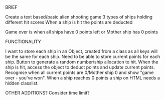 BRIEF

Create a text based/basic alien shooting game
3 types of ships holding different hit scores
When a ship is hit the points are deducted

Game over is when all ships have 0 points left or Mother ship has 0 points

FUNCTIONALITY

I want to store each ship in an Object, created from a class as all keys will be the same for each ship.
Need to be able to store current points for each ship.
Button to generate a random number/ship allocation to hit.
When the ship is hit, access the object to deduct points and update current points.
Recognise when all current points are 0/Mother ship 0 and show "game over - you've won".
When a ship reaches 0 points a ship on HTML needs a hidden classlist.

OTHER ADDITIONS?
Consider time limit?

